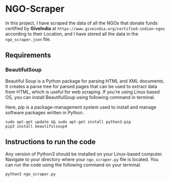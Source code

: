 # NGO-Scraper

In this project, I have scraped the data of all the NGOs that donate funds certified by **GiveIndia** at `https://www.giveindia.org/certified-indian-ngos` according to their Location, and I have stored all the data in the `ngo_scraper.json` file.

## Requirements

### BeautifulSoup

Beautiful Soup is a Python package for parsing HTML and XML documents. It creates a parse tree for parsed pages that can be used to extract data from HTML, which is useful for web scraping. If you're using Linux based OS, you can install BeautifulSoup using following command in terminal.

Here, pip is a package-management system used to install and manage software packages written in Python.

```
sudo apt-get update && sudo apt-get install python3-pip
pip3 install beautifulsoup4
```

## Instructions to run the code

Any version of Python3 should be installed on your Linux-based computer. Navigate to your directory where your `ngo_scraper.py` file is located. You can run the code using the following command on your terminal.

`python3 ngo_scraper.py`
